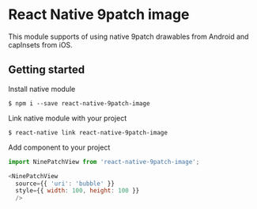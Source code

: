 # React Native 9patch image

This module supports of using native 9patch drawables from Android and capInsets from iOS.


## Getting started

Install native module
```
$ npm i --save react-native-9patch-image
```

Link native module with your project
```
$ react-native link react-native-9patch-image
```

Add component to your project
```javascript
import NinePatchView from 'react-native-9patch-image';

<NinePatchView
  source={{ 'uri': 'bubble' }}
  style={{ width: 100, height: 100 }}
  />
```
